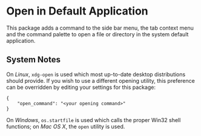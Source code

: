 Open in Default Application
===========================
This package adds a command to the side bar menu, the tab context menu and the
command palette to open a file or directory in the system default application.

## System Notes
On *Linux*, `xdg-open` is used which most up-to-date desktop distributions
should provide. If you wish to use a different opening utility, this preference
can be overridden by editing your settings for this package:

    {
        "open_command": "<your opening command>"
    }

On *Windows*, `os.startfile` is used which calls the proper Win32 shell
functions; on *Mac OS X*, the `open` utility is used.
